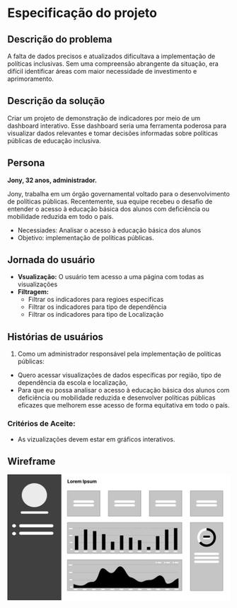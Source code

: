# Especificação do projeto


## Descrição do problema
A falta de dados precisos e atualizados dificultava a implementação de políticas inclusivas. Sem uma compreensão abrangente da situação, era difícil identificar áreas com maior necessidade de investimento e aprimoramento.

## Descrição da solução
Criar um projeto de demonstração de indicadores por meio de um dashboard interativo. Esse dashboard seria uma ferramenta poderosa para visualizar dados relevantes e tomar decisões informadas sobre políticas públicas de educação inclusiva.

## Persona
**Jony, 32 anos, administrador.**

Jony, trabalha em um órgão governamental voltado para o desenvolvimento de políticas públicas. Recentemente, sua equipe recebeu o desafio de entender o acesso à educação básica dos alunos com deficiência ou mobilidade reduzida em todo o país.

* Necessiades: Analisar o acesso à educação básica dos alunos
* Objetivo: implementação de políticas públicas.

## Jornada do usuário
* **Vsualização:** O usuário tem acesso a uma página com todas as visualizações
* **Filtragem:**
    * Filtrar os indicadores para regioes especificas
    * Filtrar os indicadores para tipo de dependência
    * Filtrar os indicadores para tipo de Localização

## Histórias de usuários
1. Como um administrador responsável pela implementação de políticas públicas:

* Quero acessar visualizações de dados específicas por região, tipo de dependência da escola e localização,
* Para que eu possa analisar o acesso à educação básica dos alunos com deficiência ou mobilidade reduzida e desenvolver políticas públicas eficazes que melhorem esse acesso de forma equitativa em todo o país.

### Critérios de Aceite:

* As vizualizações devem estar em gráficos interativos.


## Wireframe
[![Wireframe DashBoard](../../image/wireframe.png)](https://www.figma.com/design/AmHYUbOwzMewX8eDciKP9J/Dashboard?node-id=1-2&t=y9nTREr5zDwnPWrY-0)